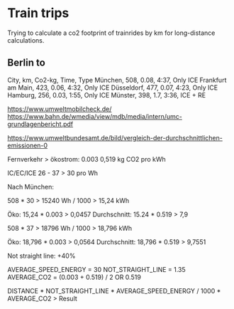 # Train trips

Trying to calculate a co2 footprint of trainrides by km for long-distance calculations.

## Berlin to
City, km, Co2-kg, Time, Type
München, 508, 0.08, 4:37, Only ICE
Frankfurt am Main, 423, 0.06, 4:32, Only ICE
Düsseldorf, 477, 0.07, 4:23, Only ICE
Hamburg, 256, 0.03, 1:55, Only ICE
Münster, 398, 1.7, 3:36, ICE + RE


https://www.umweltmobilcheck.de/
https://www.bahn.de/wmedia/view/mdb/media/intern/umc-grundlagenbericht.pdf


https://www.umweltbundesamt.de/bild/vergleich-der-durchschnittlichen-emissionen-0




Fernverkehr > ökostrom: 0.003
0,519 kg CO2 pro kWh

IC/EC/ICE 26 - 37 > 30 pro Wh

Nach München:

508 * 30 > 15240 Wh / 1000 > 15,24 kWh

Öko: 15,24 * 0.003 > 0,0457
Durchschnitt: 15.24 * 0.519 > 7,9

508 * 37 > 18796 Wh / 1000 > 18,796 kWh

Öko: 18,796 * 0.003 > 0,0564
Durchschnitt: 18,796 * 0.519 > 9,7551

Not straight line: +40%

AVERAGE_SPEED_ENERGY = 30
NOT_STRAIGHT_LINE = 1.35
AVERAGE_CO2 = (0.003 + 0.519) / 2 OR 0.519

DISTANCE * NOT_STRAIGHT_LINE * AVERAGE_SPEED_ENERGY / 1000 * AVERAGE_CO2 > Result

